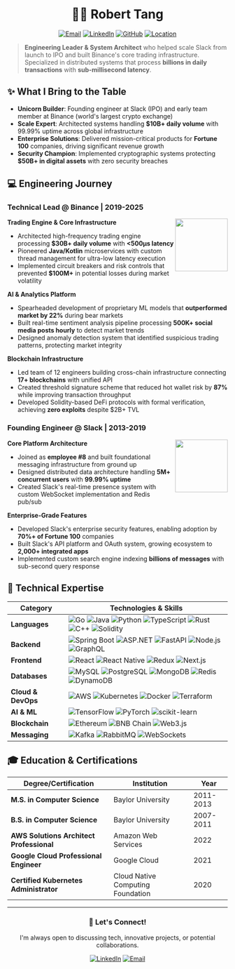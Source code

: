 <div align="center">

# 👨‍💻 Robert Tang

[![Email](https://img.shields.io/badge/Email-robert.tang.dev%40gmail.com-blue?style=flat-square&logo=gmail)](mailto:robert.tang.dev@gmail.com)
[![LinkedIn](https://img.shields.io/badge/LinkedIn-Connect-0077B5?style=flat-square&logo=linkedin)](https://linkedin.com/in/robert-tang-15b0b334a)
[![GitHub](https://img.shields.io/badge/GitHub-Follow-181717?style=flat-square&logo=github)](https://github.com/robert-tang-0207)
[![Location](https://img.shields.io/badge/Location-Houston,%20TX-orange?style=flat-square&logo=google-maps)](https://www.google.com/maps/place/Houston,+TX)

</div>

> **Engineering Leader & System Architect** who helped scale Slack from launch to IPO and built Binance's core trading infrastructure. Specialized in distributed systems that process **billions in daily transactions** with **sub-millisecond latency**.

## ✨ What I Bring to the Table

- **Unicorn Builder**: Founding engineer at Slack (IPO) and early team member at Binance (world's largest crypto exchange)
- **Scale Expert**: Architected systems handling **$10B+ daily volume** with 99.99% uptime across global infrastructure
- **Enterprise Solutions**: Delivered mission-critical products for **Fortune 100** companies, driving significant revenue growth
- **Security Champion**: Implemented cryptographic systems protecting **$50B+ in digital assets** with zero security breaches

## 💻 Engineering Journey

### Technical Lead @ Binance | 2019-2025

<img align="right" width="120" src="https://upload.wikimedia.org/wikipedia/commons/1/12/Binance_logo.svg">

**Trading Engine & Core Infrastructure**
- Architected high-frequency trading engine processing **$30B+ daily volume** with **<500μs latency**
- Pioneered **Java/Kotlin** microservices with custom thread management for ultra-low latency execution
- Implemented circuit breakers and risk controls that prevented **$100M+** in potential losses during market volatility

**AI & Analytics Platform**
- Spearheaded development of proprietary ML models that **outperformed market by 22%** during bear markets
- Built real-time sentiment analysis pipeline processing **500K+ social media posts hourly** to detect market trends
- Designed anomaly detection system that identified suspicious trading patterns, protecting market integrity

**Blockchain Infrastructure**
- Led team of 12 engineers building cross-chain infrastructure connecting **17+ blockchains** with unified API
- Created threshold signature scheme that reduced hot wallet risk by **87%** while improving transaction throughput
- Developed Solidity-based DeFi protocols with formal verification, achieving **zero exploits** despite $2B+ TVL

### Founding Engineer @ Slack | 2013-2019

<img align="right" width="120" src="https://upload.wikimedia.org/wikipedia/commons/d/d5/Slack_icon_2019.svg">

**Core Platform Architecture**
- Joined as **employee #8** and built foundational messaging infrastructure from ground up
- Designed distributed data architecture handling **5M+ concurrent users** with **99.99% uptime**
- Created Slack's real-time presence system with custom WebSocket implementation and Redis pub/sub

**Enterprise-Grade Features**
- Developed Slack's enterprise security features, enabling adoption by **70%+ of Fortune 100** companies
- Built Slack's API platform and OAuth system, growing ecosystem to **2,000+ integrated apps**
- Implemented custom search engine indexing **billions of messages** with sub-second query response

## 💪 Technical Expertise

<div align="center">

| **Category** | **Technologies & Skills** |
|-------------|---------------------------|
| **Languages** | ![Go](https://img.shields.io/badge/-Go-00ADD8?style=flat-square&logo=go&logoColor=white) ![Java](https://img.shields.io/badge/-Java-007396?style=flat-square&logo=java&logoColor=white) ![Python](https://img.shields.io/badge/-Python-3776AB?style=flat-square&logo=python&logoColor=white) ![TypeScript](https://img.shields.io/badge/-TypeScript-3178C6?style=flat-square&logo=typescript&logoColor=white) ![Rust](https://img.shields.io/badge/-Rust-000000?style=flat-square&logo=rust&logoColor=white) ![C++](https://img.shields.io/badge/-C++-00599C?style=flat-square&logo=c%2B%2B&logoColor=white) ![Solidity](https://img.shields.io/badge/-Solidity-363636?style=flat-square&logo=solidity&logoColor=white) |
| **Backend** | ![Spring Boot](https://img.shields.io/badge/-Spring%20Boot-6DB33F?style=flat-square&logo=spring-boot&logoColor=white) ![ASP.NET](https://img.shields.io/badge/-ASP.NET-512BD4?style=flat-square&logo=dotnet&logoColor=white) ![FastAPI](https://img.shields.io/badge/-FastAPI-009688?style=flat-square&logo=fastapi&logoColor=white) ![Node.js](https://img.shields.io/badge/-Node.js-339933?style=flat-square&logo=nodedotjs&logoColor=white) ![GraphQL](https://img.shields.io/badge/-GraphQL-E10098?style=flat-square&logo=graphql&logoColor=white) |
| **Frontend** | ![React](https://img.shields.io/badge/-React-61DAFB?style=flat-square&logo=react&logoColor=black) ![React Native](https://img.shields.io/badge/-React%20Native-61DAFB?style=flat-square&logo=react&logoColor=black) ![Redux](https://img.shields.io/badge/-Redux-764ABC?style=flat-square&logo=redux&logoColor=white) ![Next.js](https://img.shields.io/badge/-Next.js-000000?style=flat-square&logo=nextdotjs&logoColor=white) |
| **Databases** | ![MySQL](https://img.shields.io/badge/-MySQL-4479A1?style=flat-square&logo=mysql&logoColor=white) ![PostgreSQL](https://img.shields.io/badge/-PostgreSQL-336791?style=flat-square&logo=postgresql&logoColor=white) ![MongoDB](https://img.shields.io/badge/-MongoDB-47A248?style=flat-square&logo=mongodb&logoColor=white) ![Redis](https://img.shields.io/badge/-Redis-DC382D?style=flat-square&logo=redis&logoColor=white) ![DynamoDB](https://img.shields.io/badge/-DynamoDB-4053D6?style=flat-square&logo=amazondynamodb&logoColor=white) |
| **Cloud & DevOps** | ![AWS](https://img.shields.io/badge/-AWS-232F3E?style=flat-square&logo=amazonaws&logoColor=white) ![Kubernetes](https://img.shields.io/badge/-Kubernetes-326CE5?style=flat-square&logo=kubernetes&logoColor=white) ![Docker](https://img.shields.io/badge/-Docker-2496ED?style=flat-square&logo=docker&logoColor=white) ![Terraform](https://img.shields.io/badge/-Terraform-7B42BC?style=flat-square&logo=terraform&logoColor=white) |
| **AI & ML** | ![TensorFlow](https://img.shields.io/badge/-TensorFlow-FF6F00?style=flat-square&logo=tensorflow&logoColor=white) ![PyTorch](https://img.shields.io/badge/-PyTorch-EE4C2C?style=flat-square&logo=pytorch&logoColor=white) ![scikit-learn](https://img.shields.io/badge/-scikit%20learn-F7931E?style=flat-square&logo=scikitlearn&logoColor=white) |
| **Blockchain** | ![Ethereum](https://img.shields.io/badge/-Ethereum-3C3C3D?style=flat-square&logo=ethereum&logoColor=white) ![BNB Chain](https://img.shields.io/badge/-BNB%20Chain-F0B90B?style=flat-square&logo=binance&logoColor=white) ![Web3.js](https://img.shields.io/badge/-Web3.js-F16822?style=flat-square&logo=web3dotjs&logoColor=white) |
| **Messaging** | ![Kafka](https://img.shields.io/badge/-Kafka-231F20?style=flat-square&logo=apachekafka&logoColor=white) ![RabbitMQ](https://img.shields.io/badge/-RabbitMQ-FF6600?style=flat-square&logo=rabbitmq&logoColor=white) ![WebSockets](https://img.shields.io/badge/-WebSockets-010101?style=flat-square&logo=socketdotio&logoColor=white) |

</div>

## 🎓 Education & Certifications

<div align="center">

| **Degree/Certification** | **Institution** | **Year** |
|-------------------------|-----------------|----------|
| **M.S. in Computer Science** | Baylor University | 2011-2013 |
| **B.S. in Computer Science** | Baylor University | 2007-2011 |
| **AWS Solutions Architect Professional** | Amazon Web Services | 2022 |
| **Google Cloud Professional Engineer** | Google Cloud | 2021 |
| **Certified Kubernetes Administrator** | Cloud Native Computing Foundation | 2020 |

</div>

---

<div align="center">

### 👋 Let's Connect!

I'm always open to discussing tech, innovative projects, or potential collaborations.

[![LinkedIn](https://img.shields.io/badge/LinkedIn-Connect-0077B5?style=for-the-badge&logo=linkedin)](https://linkedin.com/in/robert-tang-15b0b334a)
[![Email](https://img.shields.io/badge/Email-Contact-D14836?style=for-the-badge&logo=gmail)](mailto:robert.tang.dev@gmail.com)

</div>
